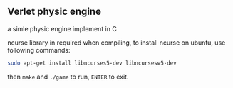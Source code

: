 ## Verlet physic engine
a simle physic engine implement in C

ncurse library in required when compiling, to install ncurse on ubuntu, use following commands:

```bash
sudo apt-get install libncurses5-dev libncursesw5-dev
```

then `make` and `./game` to run, `ENTER` to exit.
